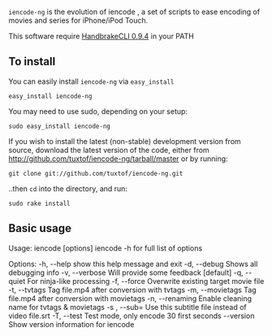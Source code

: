 `iencode-ng` is the evolution of iencode , a set of scripts to ease encoding of movies and series for iPhone/iPod Touch.

This software require [HandbrakeCLI 0.9.4][handbrakecli] in your PATH

## To install

You can easily install `iencode-ng` via `easy_install`

    easy_install iencode-ng

You may need to use sudo, depending on your setup:

    sudo easy_install iencode-ng

If you wish to install the latest (non-stable) development version from source, download the latest version of the code, either from <http://github.com/tuxtof/iencode-ng/tarball/master> or by running:

	git clone git://github.com/tuxtof/iencode-ng.git

..then `cd` into the directory, and run:

	sudo rake install

## Basic usage

Usage: iencode [options] <path to moviefile>
iencode -h for full list of options

Options:
  -h, --help            show this help message and exit
  -d, --debug           Shows all debugging info
  -v, --verbose         Will provide some feedback [default]
  -q, --quiet           For ninja-like processing
  -f, --force           Overwrite existing target movie file
  -t, --tvtags          Tag file.mp4 after conversion with tvtags
  -m, --movietags       Tag file.mp4 after conversion with movietags
  -n, --renaming       Enable cleaning name for tvtags & movietags
  -s <subtitle file>, --sub=<subtitle file>
                        Use this subtitle file instead of video file.srt
  -T, --test            Test mode, only encode 30 first seconds
  --version             Show  version information for iencode


[handbrakecli]: http://handbrake.fr/downloads.php